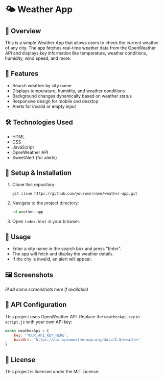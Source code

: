 # 🌤 Weather App  

## 📌 Overview  
This is a simple Weather App that allows users to check the current weather of any city. The app fetches real-time weather data from the OpenWeather API and displays key information like temperature, weather conditions, humidity, wind speed, and more.  

## 🚀 Features  
- Search weather by city name  
- Displays temperature, humidity, and weather conditions  
- Background changes dynamically based on weather status  
- Responsive design for mobile and desktop  
- Alerts for invalid or empty input  

## 🛠 Technologies Used  
- HTML  
- CSS  
- JavaScript  
- OpenWeather API  
- SweetAlert (for alerts)  

## 🔧 Setup & Installation  
1. Clone this repository:  
   ```sh
   git clone https://github.com/yourusername/weather-app.git
   ```  
2. Navigate to the project directory:  
   ```sh
   cd weather-app
   ```  
3. Open `index.html` in your browser.  

## 📜 Usage  
- Enter a city name in the search box and press "Enter".  
- The app will fetch and display the weather details.  
- If the city is invalid, an alert will appear.  

## 🖼 Screenshots  
_(Add some screenshots here if available)_  

## 📌 API Configuration  
This project uses OpenWeather API. Replace the `weatherApi.key` in `script.js` with your own API key:  
```js
const weatherApi = {
    key: 'YOUR_API_KEY_HERE',
    baseUrl: 'https://api.openweathermap.org/data/2.5/weather'
}
```  

## 📜 License  
This project is licensed under the MIT License.  
